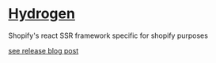 # [Hydrogen](https://hydrogen.shopify.dev/)

Shopify's react SSR framework specific for shopify purposes

[see release blog post](https://shopify.engineering/high-performance-hydrogen-powered-storefronts)
